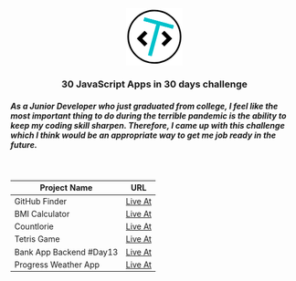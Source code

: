 <p align="center">
  <img src='./assets/logo-light.png' align="center" alt="My Logo">
</p>
<h3 align="center">30 JavaScript Apps in 30 days challenge</h3>
<h5>As a Junior Developer who just graduated from college, I feel like the most important thing to do during the terrible pandemic is the ability to keep my coding skill sharpen. Therefore, I came up with this challenge which I think would be an appropriate way to get me job ready in the future.</h5>
<br>
<table>
  <thead>
    <tr>
      <th>Project Name</th>
      <th>URL</th>
    </tr>
  </thead>
  <tbody>
    <tr>
      <td>GitHub Finder</td>
      <td><a href="https://github-finder-six.now.sh/" target="_blank" rel="noopener noreferrer">Live At</a></td>
    </tr>
    <tr>
	<td>BMI Calculator</td>
	<td><a href="https://bmi-calculator-eosin.now.sh/" target="_blank" rel="noopener noreferrer">Live At</a></td>
    </tr>
     <tr>
	<td>Countlorie</td>
	<td><a href="https://countlorie.now.sh" target="_blank" rel="noopener noreferrer">Live At</a></td>
    </tr>
     <tr>
	<td>Tetris Game</td>
	<td><a href="https://tetris-gilt.now.sh/" target="_blank" rel="noopener noreferrer">Live At</a></td>
    </tr>
    <tr>
	<td>Bank App Backend #Day13</td>
	<td><a href="https://github.com/tylrtnguyen/bank-app-backend" target="_blank" rel="noopener noreferrer">Live At</a></td>
    </tr>
    <tr>
        <td>Progress Weather App</td>
        <td><a href="https://weather-app-gray.now.sh/" target="_blank" rel="noopener noreferrer">Live At</a></td>
    </tr>
  </tbody>
</table>
